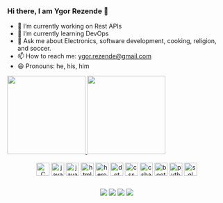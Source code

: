 ### Hi there, I am Ygor Rezende 👋

- 🔭 I’m currently working on Rest APIs
- 🌱 I’m currently learning DevOps
- 💬 Ask me about Electronics, software development, cooking, religion, and soccer.
- 📫 How to reach me: ygor.rezende@gmail.com
- 😄 Pronouns: he, his, him

<div>
  <a href="https://github.com/ygor-rezende">
    <img height="180em" src="https://github-readme-stats.vercel.app/api?username=ygor-rezende&show_icons=true&theme=tokyonight"/>
    <img height="180em" src="https://github-readme-stats.vercel.app/api/top-langs/?username=ygor-rezende&layout=compact&theme=tokyonight"/>
  </a>
</div>
<br>
<div style="display: inline_block" align="center">
  <img align="center" alt="C plus plus" height="30" width"40" src="https://cdn.jsdelivr.net/gh/devicons/devicon/icons/cplusplus/cplusplus-original.svg"/>
  <img align="center" alt="javascript" height="30" width"40" src="https://cdn.jsdelivr.net/gh/devicons/devicon/icons/javascript/javascript-plain.svg"/>
  <img align="center" alt="java" height="30" width"40" src="https://cdn.jsdelivr.net/gh/devicons/devicon/icons/java/java-original.svg"/>
  <img align="center" alt="html" height="30" width"40" src="https://cdn.jsdelivr.net/gh/devicons/devicon/icons/html5/html5-original.svg"/>
  <img align="center" alt="heroku" height="30" width"40" src="https://cdn.jsdelivr.net/gh/devicons/devicon/icons/heroku/heroku-original-wordmark.svg"/>
  <img align="center" alt="dot net" height="30" width"40" src="https://cdn.jsdelivr.net/gh/devicons/devicon/icons/dot-net/dot-net-original.svg"/>
  <img align="center" alt="css" height="30" width"40" src="https://cdn.jsdelivr.net/gh/devicons/devicon/icons/css3/css3-original.svg"/>
  <img align="center" alt="c sharp" height="30" width"40" src="https://cdn.jsdelivr.net/gh/devicons/devicon/icons/csharp/csharp-original.svg"/>
  <img align="center" alt="bootstrap" height="30" width"40" src="https://cdn.jsdelivr.net/gh/devicons/devicon/icons/bootstrap/bootstrap-original.svg"/>
  <img align="center" alt="python" height="30" width"40" src="https://cdn.jsdelivr.net/gh/devicons/devicon/icons/python/python-original.svg"/>
  <img align="center" alt="sql server" height="30" width"40" src="https://cdn.jsdelivr.net/gh/devicons/devicon/icons/microsoftsqlserver/microsoftsqlserver-plain.svg"/>
</div>

##
<div style="display: inline_block" align="center">
  <a href="https://www.linkedin.com/in/ygor-lopez-rezende/" target="_blank"><img src="https://img.shields.io/badge/LinkedIn-0077B5?style=for-the-badge&logo=linkedin&logoColor=white" target="_blank"/></a>
  <a href="mailto:ygor.rezende@gmail.com" target="_blank"><img src="https://img.shields.io/badge/Gmail-D14836?style=for-the-badge&logo=gmail&logoColor=white" target="_blank"/></a>
  <a href="https://discord.com/users/Ygor#9088" target="_blank"><img src="https://img.shields.io/badge/Discord-7289DA?style=for-the-badge&logo=discord&logoColor=white" target="_blank"/></a>
  <a href="https://www.instagram.com/ygor_lopez/" target="_blank"><img src="https://img.shields.io/badge/Instagram-E4405F?style=for-the-badge&logo=instagram&logoColor=white" target="_blank"/></a>
</div>
